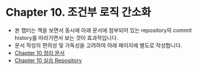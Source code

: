 # Chapter 10. 조건부 로직 간소화

- 본 챕터는 책을 보면서 동시에 아래 문서에 첨부되어 있는 repository의 commit history를 따라가면서 보는 것이 효과적입니다.
- 문서 작성의 편의성 및 가독성을 고려하여 아래 페이지에 별도로 작성합니다.
- [Chapter 10 정리 문서](https://mwjjeongdev.notion.site/Chapter-10-fc27437e2dc64c5c914b7b8efe6a2821)
- [Chapter 10 실습 Repository](https://github.com/mwjjeong/refactoring-python/tree/main/Chapter10)
